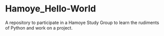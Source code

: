 # Hamoye_Hello-World
A repository to participate in a Hamoye Study Group to learn the rudiments of Python and work on a project.
